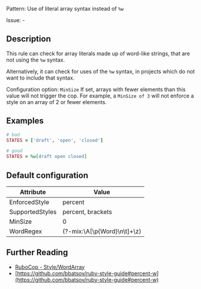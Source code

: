 Pattern: Use of literal array syntax instead of `%w`

Issue: -

## Description

This rule can check for array literals made up of word-like
strings, that are not using the `%w` syntax.

Alternatively, it can check for uses of the `%w` syntax, in projects
which do not want to include that syntax.

Configuration option: `MinSize`
If set, arrays with fewer elements than this value will not trigger the
cop. For example, a `MinSize of 3` will not enforce a style on an array
of 2 or fewer elements.

## Examples

```ruby
# bad
STATES = ['draft', 'open', 'closed']

# good
STATES = %w[draft open closed]
```

## Default configuration

Attribute | Value
--- | ---
EnforcedStyle | percent
SupportedStyles | percent, brackets
MinSize | 0
WordRegex | (?-mix:\A[\p{Word}\n\t]+\z)

## Further Reading

* [RuboCop - Style/WordArray](https://rubocop.readthedocs.io/en/latest/cops_style/#stylewordarray)
* [https://github.com/bbatsov/ruby-style-guide#percent-w](https://github.com/bbatsov/ruby-style-guide#percent-w)
